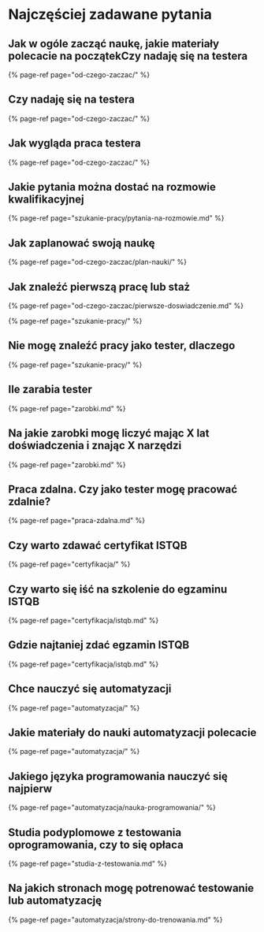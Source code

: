 # Najczęściej zadawane pytania

## Jak w ogóle zacząć naukę, jakie materiały polecacie na początekCzy nadaję się na testera

{% page-ref page="od-czego-zaczac/" %}

## Czy nadaję się na testera

{% page-ref page="od-czego-zaczac/" %}

## Jak wygląda praca testera

{% page-ref page="od-czego-zaczac/" %}

## Jakie pytania można dostać na rozmowie kwalifikacyjnej

{% page-ref page="szukanie-pracy/pytania-na-rozmowie.md" %}

## Jak zaplanować swoją naukę

{% page-ref page="od-czego-zaczac/plan-nauki/" %}

## Jak znaleźć pierwszą pracę lub staż

{% page-ref page="od-czego-zaczac/pierwsze-doswiadczenie.md" %}

{% page-ref page="szukanie-pracy/" %}

## Nie mogę znaleźć pracy jako tester, dlaczego

{% page-ref page="szukanie-pracy/" %}

## Ile zarabia tester

{% page-ref page="zarobki.md" %}

## Na jakie zarobki mogę liczyć mając X lat doświadczenia i znając X narzędzi

{% page-ref page="zarobki.md" %}

## Praca zdalna. Czy jako tester mogę pracować zdalnie?

{% page-ref page="praca-zdalna.md" %}

## Czy warto zdawać certyfikat ISTQB

{% page-ref page="certyfikacja/" %}

## Czy warto się iść na szkolenie do egzaminu ISTQB

{% page-ref page="certyfikacja/istqb.md" %}

## Gdzie najtaniej zdać egzamin ISTQB

{% page-ref page="certyfikacja/istqb.md" %}

## Chce nauczyć się automatyzacji

{% page-ref page="automatyzacja/" %}

## Jakie materiały do nauki automatyzacji polecacie

{% page-ref page="automatyzacja/" %}

## Jakiego języka programowania nauczyć się najpierw

{% page-ref page="automatyzacja/nauka-programowania/" %}

## Studia podyplomowe z testowania oprogramowania, czy to się opłaca

{% page-ref page="studia-z-testowania.md" %}

## Na jakich stronach mogę potrenować testowanie lub automatyzację

{% page-ref page="automatyzacja/strony-do-trenowania.md" %}





